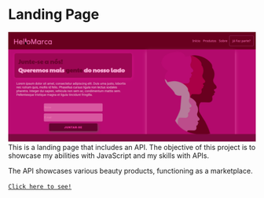 # Landing Page
<img src="./estilo base/images/ladingPage.png" />
This is a landing page that includes an API. The objective of this project is to showcase my abilities with JavaScript and my skills with APIs.

The API showcases various beauty products, functioning as a marketplace.

<a href="https://fabriciosobrinho.github.io/LandingPage-2.0/"> `Click here to see!` </a>